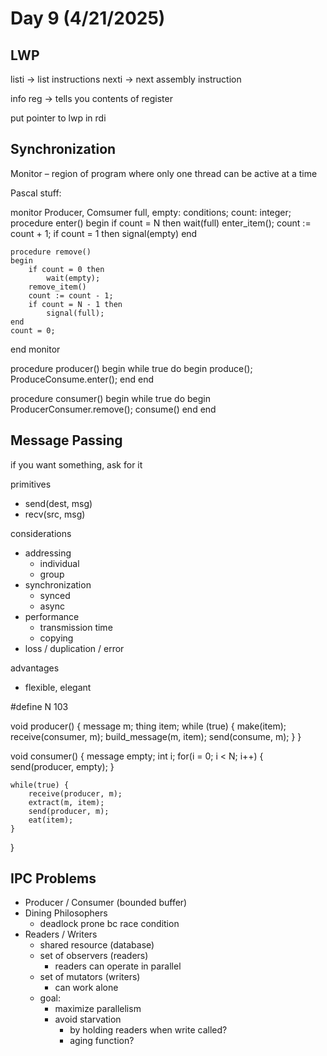 # Day 9 (4/21/2025)

## LWP

listi -> list instructions
nexti -> next assembly instruction

info reg -> tells you contents of register


put pointer to lwp in rdi

## Synchronization

Monitor – region of program where only one thread can be active at a time

Pascal stuff:

monitor Producer, Comsumer
    full, empty: conditions;
    count: integer;
    procedure enter()
    begin
        if count = N then
            wait(full)
        enter_item();
        count := count + 1;
        if count = 1 then
            signal(empty)
    end

    procedure remove()
    begin
        if count = 0 then
            wait(empty);
        remove_item()
        count := count - 1;
        if count = N - 1 then
            signal(full);
    end
    count = 0;

end monitor


procedure producer()
begin
    while true do
    begin
        produce();
        ProduceConsume.enter();
    end
end

procedure consumer()
begin
    while true do
    begin
        ProducerConsumer.remove();
        consume()
    end
end

## Message Passing

if you want something, ask for it

primitives
- send(dest, msg)
- recv(src, msg)

considerations
- addressing
  - individual
  - group
- synchronization
  - synced
  - async
- performance
  - transmission time
  - copying
- loss / duplication / error

advantages
- flexible, elegant


#define N 103

void producer() {
    message m;
    thing item;
    while (true) {
        make(item);
        receive(consumer, m);
        build_message(m, item);
        send(consume, m);
    }
}

void consumer() {
    message empty;
    int i;
    for(i = 0; i < N; i++) {
        send(producer, empty);
    }

    while(true) {
        receive(producer, m);
        extract(m, item);
        send(producer, m);
        eat(item);
    }
}

## IPC Problems

- Producer / Consumer (bounded buffer)
- Dining Philosophers
  - deadlock prone bc race condition
- Readers / Writers
  - shared resource (database)
  - set of observers (readers)
    - readers can operate in parallel
  - set of mutators (writers)
    - can work alone
  - goal:
    - maximize parallelism
    - avoid starvation
      - by holding readers when write called?
      - aging function?
